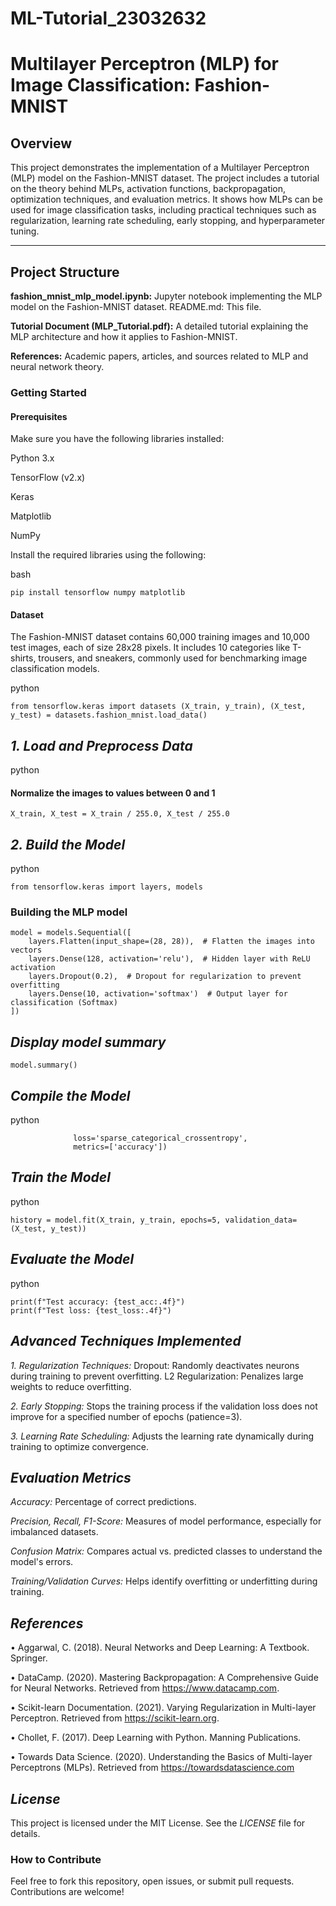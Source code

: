 # ML-Tutorial_23032632
# **Multilayer Perceptron (MLP) for Image Classification: Fashion-MNIST**

## Overview
This project demonstrates the implementation of a Multilayer Perceptron (MLP) model on the Fashion-MNIST dataset. The project includes a tutorial on the theory behind MLPs, activation functions, backpropagation, optimization techniques, and evaluation metrics. It shows how MLPs can be used for image classification tasks, including practical techniques such as regularization, learning rate scheduling, early stopping, and hyperparameter tuning.


---------------------------------------------------------------------------------------------------------------------------------------------------------------
## Project Structure
**fashion_mnist_mlp_model.ipynb:** Jupyter notebook implementing the MLP model on the Fashion-MNIST dataset.
README.md: This file.

**Tutorial Document (MLP_Tutorial.pdf):** A detailed tutorial explaining the MLP architecture and how it applies to Fashion-MNIST.

**References:** Academic papers, articles, and sources related to MLP and neural network theory.


### Getting Started
#### Prerequisites
Make sure you have the following libraries installed:

Python 3.x

TensorFlow (v2.x)

Keras

Matplotlib

NumPy

Install the required libraries using the following:

bash

`pip install tensorflow numpy matplotlib`

#### Dataset
The Fashion-MNIST dataset contains 60,000 training images and 10,000 test images, each of size 28x28 pixels. It includes 10 categories like T-shirts, trousers, and sneakers, commonly used for benchmarking image classification models.

python

`from tensorflow.keras import datasets
(X_train, y_train), (X_test, y_test) = datasets.fashion_mnist.load_data()`

## *1. Load and Preprocess Data*
python

#### Normalize the images to values between 0 and 1
`X_train, X_test = X_train / 255.0, X_test / 255.0`

## *2. Build the Model*

python

`from tensorflow.keras import layers, models`

### Building the MLP model
```
model = models.Sequential([
    layers.Flatten(input_shape=(28, 28)),  # Flatten the images into vectors
    layers.Dense(128, activation='relu'),  # Hidden layer with ReLU activation
    layers.Dropout(0.2),  # Dropout for regularization to prevent overfitting
    layers.Dense(10, activation='softmax')  # Output layer for classification (Softmax)
])

```



## *Display model summary*
`model.summary()`

## *Compile the Model*

python

``` model.compile(optimizer='adam', 
              loss='sparse_categorical_crossentropy', 
              metrics=['accuracy'])
```

## *Train the Model*

python

`history = model.fit(X_train, y_train, epochs=5, validation_data=(X_test, y_test))`

## *Evaluate the Model*

python

``` test_loss, test_acc = model.evaluate(X_test, y_test)
print(f"Test accuracy: {test_acc:.4f}")
print(f"Test loss: {test_loss:.4f}")
```

## *Advanced Techniques Implemented*

*1. Regularization Techniques:*
Dropout: Randomly deactivates neurons during training to prevent overfitting.
L2 Regularization: Penalizes large weights to reduce overfitting.

*2. Early Stopping:*
Stops the training process if the validation loss does not improve for a specified number of epochs (patience=3).

*3. Learning Rate Scheduling:*
Adjusts the learning rate dynamically during training to optimize convergence.

## *Evaluation Metrics*
*Accuracy:* Percentage of correct predictions.

*Precision, Recall, F1-Score:* Measures of model performance, especially for imbalanced datasets.

*Confusion Matrix:* Compares actual vs. predicted classes to understand the model's errors.

*Training/Validation Curves:* Helps identify overfitting or underfitting during training.

## *References*
•	Aggarwal, C. (2018). Neural Networks and Deep Learning: A Textbook. Springer.

•	DataCamp. (2020). Mastering Backpropagation: A Comprehensive Guide for Neural Networks. Retrieved from https://www.datacamp.com.

•	Scikit-learn Documentation. (2021). Varying Regularization in Multi-layer Perceptron. Retrieved from https://scikit-learn.org.

•	Chollet, F. (2017). Deep Learning with Python. Manning Publications.

•	Towards Data Science. (2020). Understanding the Basics of Multi-layer Perceptrons (MLPs). Retrieved from https://towardsdatascience.com


## *License*
This project is licensed under the MIT License. See the *LICENSE* file for details.

### How to Contribute
Feel free to fork this repository, open issues, or submit pull requests. Contributions are welcome!

